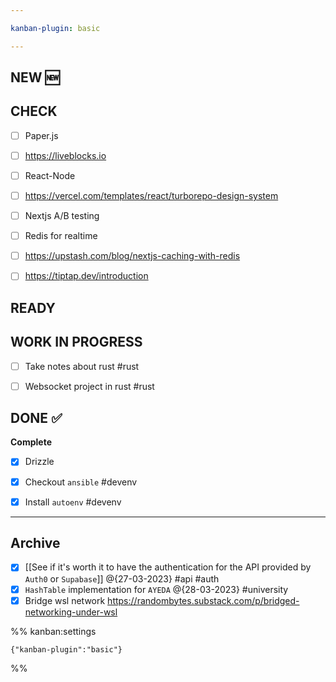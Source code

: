 ```yaml
---

kanban-plugin: basic

---
```


## NEW :new:



## CHECK

- [ ] Paper.js
- [ ] https://liveblocks.io
- [ ] React-Node
- [ ] https://vercel.com/templates/react/turborepo-design-system
- [ ] Nextjs A/B testing
- [ ] Redis for realtime
- [ ] https://upstash.com/blog/nextjs-caching-with-redis
- [ ] https://tiptap.dev/introduction


## READY



## WORK IN PROGRESS

- [ ] Take notes about rust #rust
- [ ] Websocket project in rust #rust


## DONE :white_check_mark:

**Complete**
- [x] Drizzle
- [x] Checkout `ansible` #devenv
- [x] Install `autoenv` #devenv


***

## Archive

- [x] [[See if it's worth it to have the authentication for the API provided by `Auth0` or  `Supabase`]] @{27-03-2023} #api #auth
- [x] `HashTable` implementation for `AYEDA`  @{28-03-2023} #university
- [x] Bridge wsl network https://randombytes.substack.com/p/bridged-networking-under-wsl

%% kanban:settings
```
{"kanban-plugin":"basic"}
```
%%